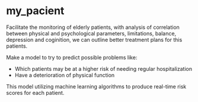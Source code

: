 # my_pacient

Facilitate the monitoring of elderly patients, with analysis of correlation between physical and psychological parameters, limitations, balance, depression and coginition, we can outline better treatment plans for this patients.

Make a model to try to predict possible problems like:
- Which patients may be at a higher risk of needing regular hospitalization
- Have a deterioration of physical function

This model utilizing machine learning algorithms to produce real-time risk scores for each patient.
